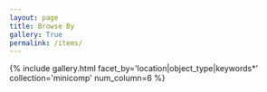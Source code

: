 ```yaml
---
layout: page
title: Browse By
gallery: True
permalink: /items/
---
```




{% include gallery.html facet_by='location|object_type|keywords*' collection='minicomp' num_column=6 %}
